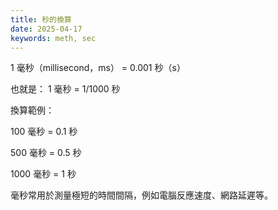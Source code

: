 ```yaml
---
title: 秒的換算
date: 2025-04-17
keywords: meth, sec
---
```

1 毫秒（millisecond，ms） = 0.001 秒（s）

也就是：
1 毫秒 = 1/1000 秒

換算範例：

100 毫秒 = 0.1 秒

500 毫秒 = 0.5 秒

1000 毫秒 = 1 秒

毫秒常用於測量極短的時間間隔，例如電腦反應速度、網路延遲等。